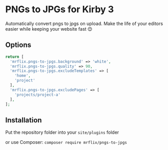 # PNGs to JPGs for Kirby 3

Automatically convert pngs to jpgs on upload. Make the life of your editors easier while keeping your website fast 😊

## Options

```php
return [
  'mrflix.pngs-to-jpgs.background' => 'white',
  'mrflix.pngs-to-jpgs.quality' => 90,
  'mrflix.pngs-to-jpgs.excludeTemplates' => [
    'home',
    'project'
  ],
  'mrflix.pngs-to-jpgs.excludePages' => [
    'projects/project-a'
  ],
];
```

## Installation

Put the repository folder into your `site/plugins` folder

or use Composer: `composer require mrflix/pngs-to-jpgs`

